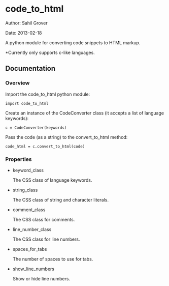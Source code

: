 code_to_html
============

Author: Sahil Grover

Date:   2013-02-18

A python module for converting code snippets to HTML markup.

*Currently only supports c-like languages.

Documentation
-------------

### Overview

Import the code_to_html python module:

    import code_to_html

Create an instance of the CodeConverter class (it accepts a list of language keywords):

    c = CodeConverter(keywords)

Pass the code (as a string) to the convert_to_html method:

    code_html = c.convert_to_html(code)

### Properties

*	keyword_class

	 The CSS class of language keywords.

*	string_class

	 The CSS class of string and character literals.

*	comment_class

	 The CSS class for comments.

*	line_number_class

	 The CSS class for line numbers.

*	spaces_for_tabs

	 The number of spaces to use for tabs.

*	show_line_numbers

	 Show or hide line numbers.